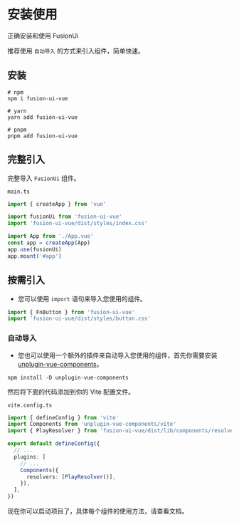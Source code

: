 # 安装使用

正确安装和使用 FusionUi

 推荐使用 ``自动导入`` 的方式来引入组件，简单快速。

## 安装

```shell
# npm
npm i fusion-ui-vue

# yarn
yarn add fusion-ui-vue

# pnpm
pnpm add fusion-ui-vue
```

## 完整引入

完整导入 ```FusionUi``` 组件。

```main.ts```
```ts
import { createApp } from 'vue'

import fusionUi from 'fusion-ui-vue'
import 'fusion-ui-vue/dist/styles/index.css'

import App from './App.vue'
const app = createApp(App)
app.use(fusionUi)
app.mount('#app')
```


## 按需引入

* 您可以使用 `import` 语句来导入您使用的组件。


```ts
import { FnButton } from 'fusion-ui-vue'
import 'fusion-ui-vue/dist/styles/button.css'
```

### 自动导入
* 您也可以使用一个额外的插件来自动导入您使用的组件，首先你需要安装 [unplugin-vue-components](https://www.npmjs.com/package/unplugin-vue-components)。

```shell
npm install -D unplugin-vue-components
```

然后将下面的代码添加到你的 Vite 配置文件。

```vite.config.ts```
```ts
import { defineConfig } from 'vite'
import Components from 'unplugin-vue-components/vite'
import { PlayResolver } from 'fusion-ui-vue/dist/lib/components/resolver'

export default defineConfig({
  // ...
  plugins: [
    // ...
    Components({
      resolvers: [PlayResolver()],
    }),
  ],
})
```
现在你可以启动项目了，具体每个组件的使用方法，请查看文档。

